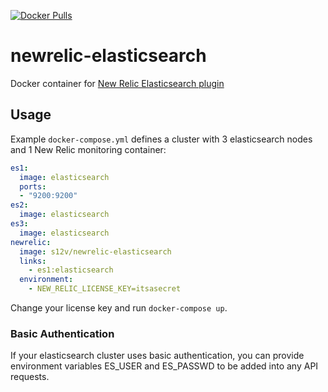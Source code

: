[![Docker Pulls](https://img.shields.io/docker/pulls/s12v/newrelic-elasticsearch.svg?maxAge=2592000)]()

# newrelic-elasticsearch

Docker container for [New Relic Elasticsearch plugin](https://github.com/s12v/newrelic-elasticsearch)


## Usage

Example `docker-compose.yml` defines a cluster with 3 elasticsearch nodes and 1 New Relic monitoring container:

```yml
es1:
  image: elasticsearch
  ports:
  - "9200:9200"
es2:
  image: elasticsearch
es3:
  image: elasticsearch
newrelic:
  image: s12v/newrelic-elasticsearch
  links:
    - es1:elasticsearch
  environment:
    - NEW_RELIC_LICENSE_KEY=itsasecret
```

Change your license key and run `docker-compose up`.


### Basic Authentication

If your elasticsearch cluster uses basic authentication, you can provide environment variables ES_USER and ES_PASSWD to be added into any API requests.
